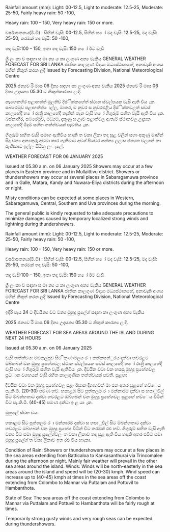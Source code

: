 Rainfall amount (mm): Light: 00-12.5, Light to moderate: 12.5-25, Moderate: 25-50, Fairly heavy rain: 50 -100,

Heavy rain: 100 – 150, Very heavy rain: 150 or more.

වර්ෂාපතනය(මි.මී) : සිහින් වැසි: 00-12.5, සිහින් හ ෝ මද වැසි: 12.5-25, මද වැසි: 25-50, තරමක් තද වැසි: 50 -100,

තද වැසි:100 – 150, ඉතා තද වැසි: 150 හ ෝ ඊට වැඩි

ශ්‍රී ලං කා ව සඳහා ස මා න්‍ය ය කා ලංගුණ අන්‍ය වැකිය GENERAL WEATHER FORECAST FOR SRI LANKA ජාතික කාලගුණ විදයා මධ්‍යස්ථානහේ, අනාවැකි අංශය මගින් නිකුත් කරන ලදි Issued by Forecasting Division, National Meteorological Centre

2025 ජන්‍යව රි මාස 06 දින්‍ය සඳහා කා ලංගුණ අන්‍ය වැකිය 2025 ජන්‍යව රි මාස 06 දින්‍ය උදෑසන්‍ය 05.30 ට නිකුත්කාරන්‍ය ලංදි.

නැහෙනහිර පළාහත්ත් මුලතිව් දිස්ික්කහේත් ස්ථාන ස්වල්පයක වැසි ඇති විය ැක. සබරෙමුව පළාහත්ත් ොල්ල, මාතර, ම නුවර ස නුවරඑළිය දිස්ික්කවලත් සවස් කාලහේදී හ ෝ රාත්‍රී කාලහේදී තැනින් තැන වැසි හ ෝ ගිගුරුම් සහිත වැසි ඇති විය ැක. බස්නාහිර, සබරෙමුව, මධ්‍යම, දකුණු ස ඌව පළාත්වල ඇතැම් ස්ථානවල උදෑසන කාලහේදී මීදුම් සහිත තත්ත්වයක් පැවතිය ැක.

ගිගුරුම් සහිත වැසි සමාග ඇතිවිය හාැකි ත වකා ලිකා තද සුළ වලින් සහා අකුණු මාඟින් සිදු වන්‍ය අන්‍යතුරු අවමා කාර ගැනීමාට අවශ්‍ පියවර ගන්න්‍ය ලලංස ජන්‍යත වලගන් කා රුණිකාව ඉල්ලං සිටිනු ලංැලේ.

WEATHER FORECAST FOR 06 JANUARY 2025

Issued at 05.30 a.m. on 06 January 2025 Showers may occur at a few places in Eastern province and in Mullaittivu district. Showers or thundershowers may occur at several places in Sabaragamuwa province and in Galle, Matara, Kandy and Nuwara-Eliya districts during the afternoon or night.

Misty conditions can be expected at some places in Western, Sabaragamuwa, Central, Southern and Uva provinces during the morning.

The general public is kindly requested to take adequate precautions to minimize damages caused by temporary localized strong winds and lightning during thundershowers.

Rainfall amount (mm): Light: 00-12.5, Light to moderate: 12.5-25, Moderate: 25-50, Fairly heavy rain: 50 -100,

Heavy rain: 100 – 150, Very heavy rain: 150 or more.

වර්ෂාපතනය(මි.මී) : සිහින් වැසි: 00-12.5, සිහින් හ ෝ මද වැසි: 12.5-25, මද වැසි: 25-50, තරමක් තද වැසි: 50 -100,

තද වැසි:100 – 150, ඉතා තද වැසි: 150 හ ෝ ඊට වැඩි

ශ්‍රී ලං කා ව සඳහා ස මා න්‍ය ය කා ලංගුණ අන්‍ය වැකිය GENERAL WEATHER FORECAST FOR SRI LANKA ජාතික කාලගුණ විදයා මධ්‍යස්ථානහේ, අනාවැකි අංශය මගින් නිකුත් කරන ලදි Issued by Forecasting Division, National Meteorological Centre

ඉදිරි පැය 24 ට දිවයින්‍ය වට වන්‍ය මුහුදු ප්‍රලේශ්‍ සඳහා කා ලංගුණ අන්‍ය වැකිය

2025 ජන්‍යව රි මාස 06 දින්‍ය උදෑසන්‍ය 05.30 ට නිකුත් කාරන්‍ය ලංදි.

WEATHER FORECAST FOR SEA AREAS AROUND THE ISLAND DURING NEXT 24 HOURS

Issued at 05.30 a.m. on 06 January 2025

වැසි තත්ත්වය: මඩකලපුව සිට ිකුණාමලය ර ා කන්කසන්ුරය දක්වා හවරළට ඔබ්හබන් වන මුහුදු ප්‍රහේශවල ස්ථාන ස්වල්පයක සවස් කාලහේදී හ ෝ රාත්‍රී කාලහේදී වැසි හ ෝ ගිගුරුම් සහිත වැසි ඇතිවිය ැක. දිවයින වටා වන හසසු මුහුදු ප්‍රහේශවල ප්‍රධ්‍ාන වශහයන් වැසි රහිත කාලගුණික තත්ත්වයක් පවතී. සුළඟ:

දිවයින වටා වන මුහුදු ප්‍රහේශවල සුළං ඊසාන දිශාහවන් මා එන අතර සුළහේ හව්ෙය පැ.කි.මී. (20-30) පමණ හව්. හකාළඹ සිට පුත්තලම ර ා මන්නාරම දක්වා ස හපාුවිල් සිට ම්බන්හතාට දක්වා හවරළට ඔබ්හබන් වන මුහුදු ප්‍රහේශවල සුළහේ හව්ෙය විටින් විට පැ.කි.මී. (40-45) පමණ දක්වා ඉ ළ යා ැක.

මුහුලේ ස්වභ වය:

හකාළඹ සිට පුත්තලම ර ා මන්නාරම දක්වා ස හපාුවිල් සිට ම්බන්හතාට දක්වා හවරළට ඔබ්හබන් වන මුහුදු ප්‍රහේශ විටින් විට තරමක් රළු හව්. ගිගුරුම් සහිත වැසි ඇති වන්‍ය විට එමා මුහුදු ප්‍රලේශ්‍වලං ත වකා ලිකාව තද සුළ ඇති විය හාැකි අතර එවිට එමා මුහුදු ප්‍රලේශ්‍ ත වකා ලිකාව ඉත රළු විය හාැකා.

Condition of Rain: Showers or thundershowers may occur at a few places in the sea areas extending from Batticaloa to Kankasanthurai via Trincomalee during the afternoon or night. Mainly fair weather will prevail in the other sea areas around the island. Winds: Winds will be north-easterly in the sea areas around the island and speed will be (20-30) kmph. Wind speed can increase up to (40-45) kmph at times in the sea areas off the coast extending from Colombo to Mannar via Puttalam and Pottuvil to Hambanthota.

State of Sea: The sea areas off the coast extending from Colombo to Mannar via Puttalam and Pottuvil to Hambanthota will be fairly rough at times.

Temporarily strong gusty winds and very rough seas can be expected during thundershowers.